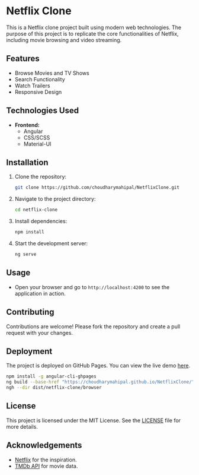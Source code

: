 # Netflix Clone

This is a Netflix clone project built using modern web technologies. The purpose of this project is to replicate the core functionalities of Netflix, including movie browsing and video streaming.

## Features

- Browse Movies and TV Shows
- Search Functionality
- Watch Trailers
- Responsive Design

## Technologies Used

- **Frontend:**
    - Angular
    - CSS/SCSS
    - Material-UI

## Installation

1. Clone the repository:
     ```bash
     git clone https://github.com/choudharymahipal/NetflixClone.git
     ```

2. Navigate to the project directory:
     ```bash
     cd netflix-clone
     ```

3. Install dependencies:
     ```bash
     npm install
     ```

4. Start the development server:
     ```bash
     ng serve
     ```

## Usage

- Open your browser and go to `http://localhost:4200` to see the application in action.

## Contributing

Contributions are welcome! Please fork the repository and create a pull request with your changes.

## Deployment

The project is deployed on GitHub Pages. You can view the live demo [here](https://choudharymahipal.github.io/NetflixClone/).

```bash
npm install -g angular-cli-ghpages
ng build --base-href "https://choudharymahipal.github.io/NetflixClone/"
ngh --dir dist/netflix-clone/browser
```


## License

This project is licensed under the MIT License. See the [LICENSE](LICENSE) file for more details.

## Acknowledgements

- [Netflix](https://www.netflix.com) for the inspiration.
- [TMDb API](https://www.themoviedb.org/documentation/api) for movie data.


